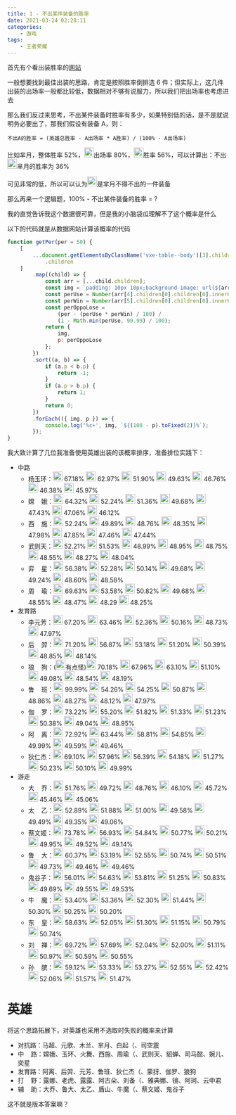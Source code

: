 ```yaml
---
title: 1 - 不出某件装备的胜率
date: 2021-03-24 02:28:11
categories:
    - 游戏
tags:
    - 王者荣耀
---
```


首先有个看出装胜率的[网站](https://pvp.91m.top/ranking?type=0&bid=4&cid=2&did=0&refresh=1)

一般想要找到最佳出装的思路，肯定是按照胜率倒排选 6 件；但实际上，这几件出装的出场率一般都比较低，数据相对不够有说服力，所以我们把出场率也考虑进去

那么我们反过来思考，不出某件装备时胜率有多少，如果特别低的话，是不是就说明务必要出了，那我们假设有装备 A，则：

`不出A的胜率 = (英雄总胜率 - A出场率 * A胜率) / (100% - A出场率)`

<!-- more -->

比如芈月，整体胜率 52%，<img src="//image.ttwz.qq.com/h5/images/bangbang/mobile/wzry/equip/1240.png" alt="噬神之书" style="display:inline-block;margin:0 auto;width:22px;height:22px;line-height:22px;box-shadow:none" />出场率 80%，<img src="//image.ttwz.qq.com/h5/images/bangbang/mobile/wzry/equip/1240.png" alt="噬神之书" style="display:inline-block;margin:0 auto;width:22px;height:22px;line-height:22px;box-shadow:none" />胜率 56%，可以计算出：不出<img src="//image.ttwz.qq.com/h5/images/bangbang/mobile/wzry/equip/1240.png" alt="噬神之书" style="display:inline-block;margin:0 auto;width:22px;height:22px;line-height:22px;box-shadow:none" />芈月的胜率为 36%

可见非常的低，所以可以认为<img src="//image.ttwz.qq.com/h5/images/bangbang/mobile/wzry/equip/1240.png" alt="噬神之书" style="display:inline-block;margin:0 auto;width:22px;height:22px;line-height:22px;box-shadow:none" />是芈月不得不出的一件装备

那么再来一个逻辑题，100% - 不出某件装备的胜率 = ?

我的直觉告诉我这个数据很可靠，但是我的小脑袋瓜理解不了这个概率是什么

以下的代码就是从数据网站计算该概率的代码

```js
function getPer(per = 50) {
    [
        ...document.getElementsByClassName('vxe-table--body')[3].children[1]
            .children
    ]
        .map((child) => {
            const arr = [...child.children];
            const img = `padding: 10px 10px;background-image: url(${arr[1].children[0].children[0].src});background-size: contain;background-repeat: no-repeat;color: transparent;`;
            const perUse = Number(arr[4].children[0].children[0].innerHTML);
            const perWin = Number(arr[5].children[0].children[0].innerHTML);
            const perOppoLose =
                (per - (perUse * perWin) / 100) /
                (1 - Math.min(perUse, 99.99) / 100);
            return {
                img,
                p: perOppoLose
            };
        })
        .sort((a, b) => {
            if (a.p < b.p) {
                return -1;
            }
            if (a.p > b.p) {
                return 1;
            }
            return 0;
        })
        .forEach(({ img, p }) => {
            console.log('%c+', img, `${(100 - p).toFixed(2)}%`);
        });
}
```

我大致计算了几位我准备使用英雄出装的该概率排序，准备排位实践下：

-   中路
    -   杨玉环：<img src="https://image.ttwz.qq.com/h5/images/bangbang/mobile/wzry/equip/1236.png" alt="巫术法杖" style="display:inline-block;margin:0 auto;width:22px;height:22px;line-height:22px;box-shadow:none" /> 67.18% <img src="https://image.ttwz.qq.com/h5/images/bangbang/mobile/wzry/equip/1232.png" alt="博学者之怒" style="display:inline-block;margin:0 auto;width:22px;height:22px;line-height:22px;box-shadow:none" /> 62.97% <img src="//image.ttwz.qq.com/h5/images/bangbang/mobile/wzry/equip/1231.png" alt="虚无法杖" style="display:inline-block;margin:0 auto;width:22px;height:22px;line-height:22px;box-shadow:none" /> 51.90% <img src="https://image.ttwz.qq.com/h5/images/bangbang/mobile/wzry/equip/1226.png" alt="圣杯" style="display:inline-block;margin:0 auto;width:22px;height:22px;line-height:22px;box-shadow:none" /> 49.63% <img src="https://image.ttwz.qq.com/h5/images/bangbang/mobile/wzry/equip/1227.png" alt="炽热守护者" style="display:inline-block;margin:0 auto;width:22px;height:22px;line-height:22px;box-shadow:none" /> 46.76% <img src="//image.ttwz.qq.com/h5/images/bangbang/mobile/wzry/equip/1233.png" alt="回响之杖" style="display:inline-block;margin:0 auto;width:22px;height:22px;line-height:22px;box-shadow:none" /> 46.38% <img src="https://image.ttwz.qq.com/h5/images/bangbang/mobile/wzry/equip/1424.png" alt="秘法之靴" style="display:inline-block;margin:0 auto;width:22px;height:22px;line-height:22px;box-shadow:none" /> 45.97%
    -   嫦&nbsp;&nbsp;&nbsp;&nbsp;娥：<img src="https://image.ttwz.qq.com/h5/images/bangbang/mobile/wzry/equip/1237.png" alt="时之预言" style="display:inline-block;margin:0 auto;width:22px;height:22px;line-height:22px;box-shadow:none" /> 64.32% <img src="https://image.ttwz.qq.com/h5/images/bangbang/mobile/wzry/equip/1232.png" alt="博学者之怒" style="display:inline-block;margin:0 auto;width:22px;height:22px;line-height:22px;box-shadow:none" /> 52.24% <img src="https://image.ttwz.qq.com/h5/images/bangbang/mobile/wzry/equip/1236.png" alt="巫术法杖" style="display:inline-block;margin:0 auto;width:22px;height:22px;line-height:22px;box-shadow:none" /> 51.36% <img src="//image.ttwz.qq.com/h5/images/bangbang/mobile/wzry/equip/1240.png" alt="噬神之书" style="display:inline-block;margin:0 auto;width:22px;height:22px;line-height:22px;box-shadow:none" /> 49.68% <img src="https://image.ttwz.qq.com/h5/images/bangbang/mobile/wzry/equip/1227.png" alt="炽热守护者" style="display:inline-block;margin:0 auto;width:22px;height:22px;line-height:22px;box-shadow:none" /> 47.43% <img src="//image.ttwz.qq.com/h5/images/bangbang/mobile/wzry/equip/1231.png" alt="虚无法杖" style="display:inline-block;margin:0 auto;width:22px;height:22px;line-height:22px;box-shadow:none" /> 47.06% <img src="https://image.ttwz.qq.com/h5/images/bangbang/mobile/wzry/equip/1424.png" alt="秘法之靴" style="display:inline-block;margin:0 auto;width:22px;height:22px;line-height:22px;box-shadow:none" /> 46.12%
    -   西&nbsp;&nbsp;&nbsp;&nbsp;施：<img src="https://image.ttwz.qq.com/h5/images/bangbang/mobile/wzry/equip/1235.png" alt="痛苦面具" style="display:inline-block;margin:0 auto;width:22px;height:22px;line-height:22px;box-shadow:none" /> 52.24% <img src="https://image.ttwz.qq.com/h5/images/bangbang/mobile/wzry/equip/1234.png" alt="凝冰之息" style="display:inline-block;margin:0 auto;width:22px;height:22px;line-height:22px;box-shadow:none" /> 49.89% <img src="https://image.ttwz.qq.com/h5/images/bangbang/mobile/wzry/equip/1336.png" alt="极寒风暴" style="display:inline-block;margin:0 auto;width:22px;height:22px;line-height:22px;box-shadow:none" /> 48.76% <img src="//image.ttwz.qq.com/h5/images/bangbang/mobile/wzry/equip/1240.png" alt="噬神之书" style="display:inline-block;margin:0 auto;width:22px;height:22px;line-height:22px;box-shadow:none" /> 48.35% <img src="https://image.ttwz.qq.com/h5/images/bangbang/mobile/wzry/equip/1422.png" alt="抵抗之靴" style="display:inline-block;margin:0 auto;width:22px;height:22px;line-height:22px;box-shadow:none" /> 47.98% <img src="https://image.ttwz.qq.com/h5/images/bangbang/mobile/wzry/equip/1335.png" alt="魔女斗篷" style="display:inline-block;margin:0 auto;width:22px;height:22px;line-height:22px;box-shadow:none" /> 47.85% <img src="https://image.ttwz.qq.com/h5/images/bangbang/mobile/wzry/equip/1239.png" alt="辉月" style="display:inline-block;margin:0 auto;width:22px;height:22px;line-height:22px;box-shadow:none" /> 47.46% <img src="//image.ttwz.qq.com/h5/images/bangbang/mobile/wzry/equip/1231.png" alt="虚无法杖" style="display:inline-block;margin:0 auto;width:22px;height:22px;line-height:22px;box-shadow:none" /> 47.44%
    -   武则天：<img src="//image.ttwz.qq.com/h5/images/bangbang/mobile/wzry/equip/1231.png" alt="虚无法杖" style="display:inline-block;margin:0 auto;width:22px;height:22px;line-height:22px;box-shadow:none" /> 52.21% <img src="https://image.ttwz.qq.com/h5/images/bangbang/mobile/wzry/equip/1232.png" alt="博学者之怒" style="display:inline-block;margin:0 auto;width:22px;height:22px;line-height:22px;box-shadow:none" /> 51.53% <img src="https://image.ttwz.qq.com/h5/images/bangbang/mobile/wzry/equip/1235.png" alt="痛苦面具" style="display:inline-block;margin:0 auto;width:22px;height:22px;line-height:22px;box-shadow:none" /> 48.99% <img src="//image.ttwz.qq.com/h5/images/bangbang/mobile/wzry/equip/1240.png" alt="噬神之书" style="display:inline-block;margin:0 auto;width:22px;height:22px;line-height:22px;box-shadow:none" /> 48.95% <img src="https://image.ttwz.qq.com/h5/images/bangbang/mobile/wzry/equip/1239.png" alt="辉月" style="display:inline-block;margin:0 auto;width:22px;height:22px;line-height:22px;box-shadow:none" /> 48.75% <img src="https://image.ttwz.qq.com/h5/images/bangbang/mobile/wzry/equip/1423.png" alt="冷静之靴" style="display:inline-block;margin:0 auto;width:22px;height:22px;line-height:22px;box-shadow:none" /> 48.55% <img src="https://image.ttwz.qq.com/h5/images/bangbang/mobile/wzry/equip/1238.png" alt="贤者之书" style="display:inline-block;margin:0 auto;width:22px;height:22px;line-height:22px;box-shadow:none" /> 48.27% <img src="https://image.ttwz.qq.com/h5/images/bangbang/mobile/wzry/equip/1424.png" alt="秘法之靴" style="display:inline-block;margin:0 auto;width:22px;height:22px;line-height:22px;box-shadow:none" /> 48.04%
    -   弈&nbsp;&nbsp;&nbsp;&nbsp;星：<img src="https://image.ttwz.qq.com/h5/images/bangbang/mobile/wzry/equip/1236.png" alt="巫术法杖" style="display:inline-block;margin:0 auto;width:22px;height:22px;line-height:22px;box-shadow:none" /> 56.38% <img src="https://image.ttwz.qq.com/h5/images/bangbang/mobile/wzry/equip/1232.png" alt="博学者之怒" style="display:inline-block;margin:0 auto;width:22px;height:22px;line-height:22px;box-shadow:none" /> 52.28% <img src="//image.ttwz.qq.com/h5/images/bangbang/mobile/wzry/equip/1231.png" alt="虚无法杖" style="display:inline-block;margin:0 auto;width:22px;height:22px;line-height:22px;box-shadow:none" /> 50.14% <img src="//image.ttwz.qq.com/h5/images/bangbang/mobile/wzry/equip/1240.png" alt="噬神之书" style="display:inline-block;margin:0 auto;width:22px;height:22px;line-height:22px;box-shadow:none" /> 49.68% <img src="https://image.ttwz.qq.com/h5/images/bangbang/mobile/wzry/equip/1235.png" alt="痛苦面具" style="display:inline-block;margin:0 auto;width:22px;height:22px;line-height:22px;box-shadow:none" /> 49.24% <img src="https://image.ttwz.qq.com/h5/images/bangbang/mobile/wzry/equip/1727.png" alt="日暮之流" style="display:inline-block;margin:0 auto;width:22px;height:22px;line-height:22px;box-shadow:none" /> 48.60% <img src="https://image.ttwz.qq.com/h5/images/bangbang/mobile/wzry/equip/1424.png" alt="秘法之靴" style="display:inline-block;margin:0 auto;width:22px;height:22px;line-height:22px;box-shadow:none" /> 48.58%
    -   周&nbsp;&nbsp;&nbsp;&nbsp;瑜：<img src="https://image.ttwz.qq.com/h5/images/bangbang/mobile/wzry/equip/1235.png" alt="痛苦面具" style="display:inline-block;margin:0 auto;width:22px;height:22px;line-height:22px;box-shadow:none" /> 69.63% <img src="//image.ttwz.qq.com/h5/images/bangbang/mobile/wzry/equip/1240.png" alt="噬神之书" style="display:inline-block;margin:0 auto;width:22px;height:22px;line-height:22px;box-shadow:none" /> 53.58% <img src="https://image.ttwz.qq.com/h5/images/bangbang/mobile/wzry/equip/1336.png" alt="极寒风暴" style="display:inline-block;margin:0 auto;width:22px;height:22px;line-height:22px;box-shadow:none" /> 50.82% <img src="https://image.ttwz.qq.com/h5/images/bangbang/mobile/wzry/equip/1424.png" alt="秘法之靴" style="display:inline-block;margin:0 auto;width:22px;height:22px;line-height:22px;box-shadow:none" /> 49.68% <img src="//image.ttwz.qq.com/h5/images/bangbang/mobile/wzry/equip/1231.png" alt="虚无法杖" style="display:inline-block;margin:0 auto;width:22px;height:22px;line-height:22px;box-shadow:none" /> 48.55% <img src="https://image.ttwz.qq.com/h5/images/bangbang/mobile/wzry/equip/1234.png" alt="凝冰之息" style="display:inline-block;margin:0 auto;width:22px;height:22px;line-height:22px;box-shadow:none" /> 48.47% <img src="https://image.ttwz.qq.com/h5/images/bangbang/mobile/wzry/equip/1239.png" alt="辉月" style="display:inline-block;margin:0 auto;width:22px;height:22px;line-height:22px;box-shadow:none" /> 48.29 <img src="https://image.ttwz.qq.com/h5/images/bangbang/mobile/wzry/equip/1727.png" alt="日暮之流" style="display:inline-block;margin:0 auto;width:22px;height:22px;line-height:22px;box-shadow:none" /> 48.25%
-   发育路
    -   李元芳：<img src="https://image.ttwz.qq.com/h5/images/bangbang/mobile/wzry/equip/1133.png" alt="无尽战刃" style="display:inline-block;margin:0 auto;width:22px;height:22px;line-height:22px;box-shadow:none" /> 67.20% <img src="https://image.ttwz.qq.com/h5/images/bangbang/mobile/wzry/equip/1132.png" alt="泣血之刃" style="display:inline-block;margin:0 auto;width:22px;height:22px;line-height:22px;box-shadow:none" /> 63.46% <img src="https://image.ttwz.qq.com/h5/images/bangbang/mobile/wzry/equip/1141.png" alt="逐日之弓" style="display:inline-block;margin:0 auto;width:22px;height:22px;line-height:22px;box-shadow:none" /> 52.36% <img src="https://image.ttwz.qq.com/h5/images/bangbang/mobile/wzry/equip/1155.png" alt="破晓" style="display:inline-block;margin:0 auto;width:22px;height:22px;line-height:22px;box-shadow:none" /> 50.16% <img src="https://image.ttwz.qq.com/h5/images/bangbang/mobile/wzry/equip/1422.png" alt="抵抗之靴" style="display:inline-block;margin:0 auto;width:22px;height:22px;line-height:22px;box-shadow:none" /> 48.73% <img src="https://image.ttwz.qq.com/h5/images/bangbang/mobile/wzry/equip/1137.png" alt="暗影战斧" style="display:inline-block;margin:0 auto;width:22px;height:22px;line-height:22px;box-shadow:none" /> 47.97%
    -   后&nbsp;&nbsp;&nbsp;&nbsp;羿：<img src="https://image.ttwz.qq.com/h5/images/bangbang/mobile/wzry/equip/1133.png" alt="无尽战刃" style="display:inline-block;margin:0 auto;width:22px;height:22px;line-height:22px;box-shadow:none" /> 71.20% <img src="https://image.ttwz.qq.com/h5/images/bangbang/mobile/wzry/equip/1141.png" alt="逐日之弓" style="display:inline-block;margin:0 auto;width:22px;height:22px;line-height:22px;box-shadow:none" /> 56.87% <img src="https://image.ttwz.qq.com/h5/images/bangbang/mobile/wzry/equip/1135.png" alt="闪电匕首" style="display:inline-block;margin:0 auto;width:22px;height:22px;line-height:22px;box-shadow:none" /> 53.18% <img src="https://image.ttwz.qq.com/h5/images/bangbang/mobile/wzry/equip/1155.png" alt="破晓" style="display:inline-block;margin:0 auto;width:22px;height:22px;line-height:22px;box-shadow:none" /> 51.20% <img src="https://image.ttwz.qq.com/h5/images/bangbang/mobile/wzry/equip/1132.png" alt="泣血之刃" style="display:inline-block;margin:0 auto;width:22px;height:22px;line-height:22px;box-shadow:none" /> 50.39% <img src="https://image.ttwz.qq.com/h5/images/bangbang/mobile/wzry/equip/1126.png" alt="末世" style="display:inline-block;margin:0 auto;width:22px;height:22px;line-height:22px;box-shadow:none" /> 48.85% <img src="https://image.ttwz.qq.com/h5/images/bangbang/mobile/wzry/equip/1422.png" alt="抵抗之靴" style="display:inline-block;margin:0 auto;width:22px;height:22px;line-height:22px;box-shadow:none" /> 48.14%
    -   狼&nbsp;&nbsp;&nbsp;&nbsp;狗：(<img src="https://image.ttwz.qq.com/h5/images/bangbang/mobile/wzry/equip/1133.png" alt="无尽战刃" style="display:inline-block;margin:0 auto;width:22px;height:22px;line-height:22px;box-shadow:none" />有点怪)<img src="https://image.ttwz.qq.com/h5/images/bangbang/mobile/wzry/equip/1134.png" alt="宗师之力" style="display:inline-block;margin:0 auto;width:22px;height:22px;line-height:22px;box-shadow:none" /> 70.18% <img src="https://image.ttwz.qq.com/h5/images/bangbang/mobile/wzry/equip/1155.png" alt="破晓" style="display:inline-block;margin:0 auto;width:22px;height:22px;line-height:22px;box-shadow:none" /> 67.96% <img src="https://image.ttwz.qq.com/h5/images/bangbang/mobile/wzry/equip/1132.png" alt="泣血之刃" style="display:inline-block;margin:0 auto;width:22px;height:22px;line-height:22px;box-shadow:none" /> 63.10% <img src="https://image.ttwz.qq.com/h5/images/bangbang/mobile/wzry/equip/1422.png" alt="抵抗之靴" style="display:inline-block;margin:0 auto;width:22px;height:22px;line-height:22px;box-shadow:none" /> 51.10% <img src="https://image.ttwz.qq.com/h5/images/bangbang/mobile/wzry/equip/1135.png" alt="闪电匕首" style="display:inline-block;margin:0 auto;width:22px;height:22px;line-height:22px;box-shadow:none" /> 49.08% <img src="https://image.ttwz.qq.com/h5/images/bangbang/mobile/wzry/equip/1141.png" alt="逐日之弓" style="display:inline-block;margin:0 auto;width:22px;height:22px;line-height:22px;box-shadow:none" /> 48.54% <img src="https://image.ttwz.qq.com/h5/images/bangbang/mobile/wzry/equip/1127.png" alt="名刀·司命" style="display:inline-block;margin:0 auto;width:22px;height:22px;line-height:22px;box-shadow:none" /> 48.19%
    -   鲁&nbsp;&nbsp;&nbsp;&nbsp;班：<img src="https://image.ttwz.qq.com/h5/images/bangbang/mobile/wzry/equip/1133.png" alt="无尽战刃" style="display:inline-block;margin:0 auto;width:22px;height:22px;line-height:22px;box-shadow:none" /> 99.99% <img src="https://image.ttwz.qq.com/h5/images/bangbang/mobile/wzry/equip/1155.png" alt="破晓" style="display:inline-block;margin:0 auto;width:22px;height:22px;line-height:22px;box-shadow:none" /> 54.26% <img src="https://image.ttwz.qq.com/h5/images/bangbang/mobile/wzry/equip/1132.png" alt="泣血之刃" style="display:inline-block;margin:0 auto;width:22px;height:22px;line-height:22px;box-shadow:none" /> 54.25% <img src="https://image.ttwz.qq.com/h5/images/bangbang/mobile/wzry/equip/1135.png" alt="闪电匕首" style="display:inline-block;margin:0 auto;width:22px;height:22px;line-height:22px;box-shadow:none" /> 50.87% <img src="https://image.ttwz.qq.com/h5/images/bangbang/mobile/wzry/equip/1126.png" alt="末世" style="display:inline-block;margin:0 auto;width:22px;height:22px;line-height:22px;box-shadow:none" /> 48.86% <img src="https://image.ttwz.qq.com/h5/images/bangbang/mobile/wzry/equip/1137.png" alt="暗影战斧" style="display:inline-block;margin:0 auto;width:22px;height:22px;line-height:22px;box-shadow:none" /> 48.27% <img src="https://image.ttwz.qq.com/h5/images/bangbang/mobile/wzry/equip/1138.png" alt="破军" style="display:inline-block;margin:0 auto;width:22px;height:22px;line-height:22px;box-shadow:none" /> 48.12% <img src="https://image.ttwz.qq.com/h5/images/bangbang/mobile/wzry/equip/1134.png" alt="宗师之力" style="display:inline-block;margin:0 auto;width:22px;height:22px;line-height:22px;box-shadow:none" /> 47.97%
    -   伽&nbsp;&nbsp;&nbsp;&nbsp;罗：<img src="https://image.ttwz.qq.com/h5/images/bangbang/mobile/wzry/equip/1133.png" alt="无尽战刃" style="display:inline-block;margin:0 auto;width:22px;height:22px;line-height:22px;box-shadow:none" /> 73.22% <img src="https://image.ttwz.qq.com/h5/images/bangbang/mobile/wzry/equip/1155.png" alt="破晓" style="display:inline-block;margin:0 auto;width:22px;height:22px;line-height:22px;box-shadow:none" /> 55.20% <img src="https://image.ttwz.qq.com/h5/images/bangbang/mobile/wzry/equip/1136.png" alt="影刃" style="display:inline-block;margin:0 auto;width:22px;height:22px;line-height:22px;box-shadow:none" /> 51.82% <img src="https://image.ttwz.qq.com/h5/images/bangbang/mobile/wzry/equip/1132.png" alt="泣血之刃" style="display:inline-block;margin:0 auto;width:22px;height:22px;line-height:22px;box-shadow:none" /> 51.33% <img src="https://image.ttwz.qq.com/h5/images/bangbang/mobile/wzry/equip/1141.png" alt="逐日之弓" style="display:inline-block;margin:0 auto;width:22px;height:22px;line-height:22px;box-shadow:none" /> 51.23% <img src="https://image.ttwz.qq.com/h5/images/bangbang/mobile/wzry/equip/1135.png" alt="闪电匕首" style="display:inline-block;margin:0 auto;width:22px;height:22px;line-height:22px;box-shadow:none" /> 50.38% <img src="https://image.ttwz.qq.com/h5/images/bangbang/mobile/wzry/equip/1126.png" alt="末世" style="display:inline-block;margin:0 auto;width:22px;height:22px;line-height:22px;box-shadow:none" /> 49.04% <img src="https://image.ttwz.qq.com/h5/images/bangbang/mobile/wzry/equip/1422.png" alt="抵抗之靴" style="display:inline-block;margin:0 auto;width:22px;height:22px;line-height:22px;box-shadow:none" /> 48.95%
    -   阿&nbsp;&nbsp;&nbsp;&nbsp;离：<img src="https://image.ttwz.qq.com/h5/images/bangbang/mobile/wzry/equip/1133.png" alt="无尽战刃" style="display:inline-block;margin:0 auto;width:22px;height:22px;line-height:22px;box-shadow:none" /> 72.92% <img src="https://image.ttwz.qq.com/h5/images/bangbang/mobile/wzry/equip/1126.png" alt="末世" style="display:inline-block;margin:0 auto;width:22px;height:22px;line-height:22px;box-shadow:none" /> 63.44% <img src="https://image.ttwz.qq.com/h5/images/bangbang/mobile/wzry/equip/1141.png" alt="逐日之弓" style="display:inline-block;margin:0 auto;width:22px;height:22px;line-height:22px;box-shadow:none" /> 58.81% <img src="https://image.ttwz.qq.com/h5/images/bangbang/mobile/wzry/equip/1155.png" alt="破晓" style="display:inline-block;margin:0 auto;width:22px;height:22px;line-height:22px;box-shadow:none" /> 54.85% <img src="https://image.ttwz.qq.com/h5/images/bangbang/mobile/wzry/equip/1422.png" alt="抵抗之靴" style="display:inline-block;margin:0 auto;width:22px;height:22px;line-height:22px;box-shadow:none" /> 49.99% <img src="https://image.ttwz.qq.com/h5/images/bangbang/mobile/wzry/equip/1136.png" alt="影刃" style="display:inline-block;margin:0 auto;width:22px;height:22px;line-height:22px;box-shadow:none" /> 49.59% <img src="https://image.ttwz.qq.com/h5/images/bangbang/mobile/wzry/equip/1137.png" alt="暗影战斧" style="display:inline-block;margin:0 auto;width:22px;height:22px;line-height:22px;box-shadow:none" /> 49.46%
    -   狄仁杰：<img src="https://image.ttwz.qq.com/h5/images/bangbang/mobile/wzry/equip/1133.png" alt="无尽战刃" style="display:inline-block;margin:0 auto;width:22px;height:22px;line-height:22px;box-shadow:none" /> 69.10% <img src="https://image.ttwz.qq.com/h5/images/bangbang/mobile/wzry/equip/1126.png" alt="末世" style="display:inline-block;margin:0 auto;width:22px;height:22px;line-height:22px;box-shadow:none" /> 57.96% <img src="https://image.ttwz.qq.com/h5/images/bangbang/mobile/wzry/equip/1155.png" alt="破晓" style="display:inline-block;margin:0 auto;width:22px;height:22px;line-height:22px;box-shadow:none" /> 56.39% <img src="https://image.ttwz.qq.com/h5/images/bangbang/mobile/wzry/equip/1141.png" alt="逐日之弓" style="display:inline-block;margin:0 auto;width:22px;height:22px;line-height:22px;box-shadow:none" /> 54.18% <img src="https://image.ttwz.qq.com/h5/images/bangbang/mobile/wzry/equip/1132.png" alt="泣血之刃" style="display:inline-block;margin:0 auto;width:22px;height:22px;line-height:22px;box-shadow:none" /> 51.27% <img src="https://image.ttwz.qq.com/h5/images/bangbang/mobile/wzry/equip/1335.png" alt="魔女斗篷" style="display:inline-block;margin:0 auto;width:22px;height:22px;line-height:22px;box-shadow:none" /> 50.23% <img src="https://image.ttwz.qq.com/h5/images/bangbang/mobile/wzry/equip/1135.png" alt="闪电匕首" style="display:inline-block;margin:0 auto;width:22px;height:22px;line-height:22px;box-shadow:none" /> 50.10% <img src="https://image.ttwz.qq.com/h5/images/bangbang/mobile/wzry/equip/1333.png" alt="不祥征兆" style="display:inline-block;margin:0 auto;width:22px;height:22px;line-height:22px;box-shadow:none" /> 49.99%
-   游走
    -   大&nbsp;&nbsp;&nbsp;&nbsp;乔：<img src="https://image.ttwz.qq.com/h5/images/bangbang/mobile/wzry/equip/1336.png" alt="极寒风暴" style="display:inline-block;margin:0 auto;width:22px;height:22px;line-height:22px;box-shadow:none" /> 51.76% <img src="https://image.ttwz.qq.com/h5/images/bangbang/mobile/wzry/equip/1721.png" alt="极影" style="display:inline-block;margin:0 auto;width:22px;height:22px;line-height:22px;box-shadow:none" /> 49.72% <img src="https://image.ttwz.qq.com/h5/images/bangbang/mobile/wzry/equip/1335.png" alt="魔女斗篷" style="display:inline-block;margin:0 auto;width:22px;height:22px;line-height:22px;box-shadow:none" /> 48.76% <img src="https://image.ttwz.qq.com/h5/images/bangbang/mobile/wzry/equip/1722.png" alt="救赎之翼" style="display:inline-block;margin:0 auto;width:22px;height:22px;line-height:22px;box-shadow:none" /> 46.10% <img src="https://image.ttwz.qq.com/h5/images/bangbang/mobile/wzry/equip/1422.png" alt="抵抗之靴" style="display:inline-block;margin:0 auto;width:22px;height:22px;line-height:22px;box-shadow:none" /> 45.72% <img src="https://image.ttwz.qq.com/h5/images/bangbang/mobile/wzry/equip/1333.png" alt="不祥征兆" style="display:inline-block;margin:0 auto;width:22px;height:22px;line-height:22px;box-shadow:none" /> 45.46% <img src="https://image.ttwz.qq.com/h5/images/bangbang/mobile/wzry/equip/1234.png" alt="凝冰之息" style="display:inline-block;margin:0 auto;width:22px;height:22px;line-height:22px;box-shadow:none" /> 45.06%
    -   太&nbsp;&nbsp;&nbsp;&nbsp;乙：<img src="https://image.ttwz.qq.com/h5/images/bangbang/mobile/wzry/equip/1721.png" alt="极影" style="display:inline-block;margin:0 auto;width:22px;height:22px;line-height:22px;box-shadow:none" /> 52.89% <img src="https://image.ttwz.qq.com/h5/images/bangbang/mobile/wzry/equip/1335.png" alt="魔女斗篷" style="display:inline-block;margin:0 auto;width:22px;height:22px;line-height:22px;box-shadow:none" /> 51.88% <img src="https://image.ttwz.qq.com/h5/images/bangbang/mobile/wzry/equip/1336.png" alt="极寒风暴" style="display:inline-block;margin:0 auto;width:22px;height:22px;line-height:22px;box-shadow:none" /> 51.00% <img src="https://image.ttwz.qq.com/h5/images/bangbang/mobile/wzry/equip/1422.png" alt="抵抗之靴" style="display:inline-block;margin:0 auto;width:22px;height:22px;line-height:22px;box-shadow:none" /> 49.58% <img src="https://image.ttwz.qq.com/h5/images/bangbang/mobile/wzry/equip/1332.png" alt="霸者重装" style="display:inline-block;margin:0 auto;width:22px;height:22px;line-height:22px;box-shadow:none" /> 49.49% <img src="https://image.ttwz.qq.com/h5/images/bangbang/mobile/wzry/equip/1723.png" alt="奔狼纹章" style="display:inline-block;margin:0 auto;width:22px;height:22px;line-height:22px;box-shadow:none" /> 49.35% <img src="https://image.ttwz.qq.com/h5/images/bangbang/mobile/wzry/equip/1333.png" alt="不祥征兆" style="display:inline-block;margin:0 auto;width:22px;height:22px;line-height:22px;box-shadow:none" /> 49.06%
    -   蔡文姬：<img src="https://image.ttwz.qq.com/h5/images/bangbang/mobile/wzry/equip/1226.png" alt="圣杯" style="display:inline-block;margin:0 auto;width:22px;height:22px;line-height:22px;box-shadow:none" /> 73.78% <img src="https://image.ttwz.qq.com/h5/images/bangbang/mobile/wzry/equip/1724.png" alt="近卫荣耀" style="display:inline-block;margin:0 auto;width:22px;height:22px;line-height:22px;box-shadow:none" /> 56.93% <img src="https://image.ttwz.qq.com/h5/images/bangbang/mobile/wzry/equip/1232.png" alt="博学者之怒" style="display:inline-block;margin:0 auto;width:22px;height:22px;line-height:22px;box-shadow:none" /> 54.84% <img src="https://image.ttwz.qq.com/h5/images/bangbang/mobile/wzry/equip/1423.png" alt="冷静之靴" style="display:inline-block;margin:0 auto;width:22px;height:22px;line-height:22px;box-shadow:none" /> 50.77% <img src="https://image.ttwz.qq.com/h5/images/bangbang/mobile/wzry/equip/1237.png" alt="时之预言" style="display:inline-block;margin:0 auto;width:22px;height:22px;line-height:22px;box-shadow:none" /> 50.21% <img src="https://image.ttwz.qq.com/h5/images/bangbang/mobile/wzry/equip/1238.png" alt="贤者之书" style="display:inline-block;margin:0 auto;width:22px;height:22px;line-height:22px;box-shadow:none" /> 49.95% <img src="https://image.ttwz.qq.com/h5/images/bangbang/mobile/wzry/equip/1721.png" alt="极影" style="display:inline-block;margin:0 auto;width:22px;height:22px;line-height:22px;box-shadow:none" /> 49.52% <img src="https://image.ttwz.qq.com/h5/images/bangbang/mobile/wzry/equip/1722.png" alt="救赎之翼" style="display:inline-block;margin:0 auto;width:22px;height:22px;line-height:22px;box-shadow:none" /> 49.14%
    -   鲁&nbsp;&nbsp;&nbsp;&nbsp;大：<img src="https://image.ttwz.qq.com/h5/images/bangbang/mobile/wzry/equip/1336.png" alt="极寒风暴" style="display:inline-block;margin:0 auto;width:22px;height:22px;line-height:22px;box-shadow:none" /> 60.37% <img src="https://image.ttwz.qq.com/h5/images/bangbang/mobile/wzry/equip/1721.png" alt="极影" style="display:inline-block;margin:0 auto;width:22px;height:22px;line-height:22px;box-shadow:none" /> 53.19% <img src="https://image.ttwz.qq.com/h5/images/bangbang/mobile/wzry/equip/1335.png" alt="魔女斗篷" style="display:inline-block;margin:0 auto;width:22px;height:22px;line-height:22px;box-shadow:none" /> 52.55% <img src="https://image.ttwz.qq.com/h5/images/bangbang/mobile/wzry/equip/1422.png" alt="抵抗之靴" style="display:inline-block;margin:0 auto;width:22px;height:22px;line-height:22px;box-shadow:none" /> 50.74% <img src="https://image.ttwz.qq.com/h5/images/bangbang/mobile/wzry/equip/1723.png" alt="奔狼纹章" style="display:inline-block;margin:0 auto;width:22px;height:22px;line-height:22px;box-shadow:none" /> 50.51% <img src="https://image.ttwz.qq.com/h5/images/bangbang/mobile/wzry/equip/1332.png" alt="霸者重装" style="display:inline-block;margin:0 auto;width:22px;height:22px;line-height:22px;box-shadow:none" /> 49.73% <img src="https://image.ttwz.qq.com/h5/images/bangbang/mobile/wzry/equip/1423.png" alt="冷静之靴" style="display:inline-block;margin:0 auto;width:22px;height:22px;line-height:22px;box-shadow:none" /> 49.46% <img src="https://image.ttwz.qq.com/h5/images/bangbang/mobile/wzry/equip/1333.png" alt="不祥征兆" style="display:inline-block;margin:0 auto;width:22px;height:22px;line-height:22px;box-shadow:none" /> 49.46%
    -   鬼谷子：<img src="https://image.ttwz.qq.com/h5/images/bangbang/mobile/wzry/equip/1336.png" alt="极寒风暴" style="display:inline-block;margin:0 auto;width:22px;height:22px;line-height:22px;box-shadow:none" /> 56.01% <img src="https://image.ttwz.qq.com/h5/images/bangbang/mobile/wzry/equip/1422.png" alt="抵抗之靴" style="display:inline-block;margin:0 auto;width:22px;height:22px;line-height:22px;box-shadow:none" /> 54.63% <img src="https://image.ttwz.qq.com/h5/images/bangbang/mobile/wzry/equip/1721.png" alt="极影" style="display:inline-block;margin:0 auto;width:22px;height:22px;line-height:22px;box-shadow:none" /> 53.81% <img src="https://image.ttwz.qq.com/h5/images/bangbang/mobile/wzry/equip/1723.png" alt="奔狼纹章" style="display:inline-block;margin:0 auto;width:22px;height:22px;line-height:22px;box-shadow:none" /> 51.25% <img src="https://image.ttwz.qq.com/h5/images/bangbang/mobile/wzry/equip/1335.png" alt="魔女斗篷" style="display:inline-block;margin:0 auto;width:22px;height:22px;line-height:22px;box-shadow:none" /> 50.83% <img src="https://image.ttwz.qq.com/h5/images/bangbang/mobile/wzry/equip/1724.png" alt="近卫荣耀" style="display:inline-block;margin:0 auto;width:22px;height:22px;line-height:22px;box-shadow:none" /> 49.69% <img src="https://image.ttwz.qq.com/h5/images/bangbang/mobile/wzry/equip/1722.png" alt="救赎之翼" style="display:inline-block;margin:0 auto;width:22px;height:22px;line-height:22px;box-shadow:none" /> 49.55% <img src="https://image.ttwz.qq.com/h5/images/bangbang/mobile/wzry/equip/1332.png" alt="霸者重装" style="display:inline-block;margin:0 auto;width:22px;height:22px;line-height:22px;box-shadow:none" /> 49.53%
    -   牛&nbsp;&nbsp;&nbsp;&nbsp;魔：<img src="https://image.ttwz.qq.com/h5/images/bangbang/mobile/wzry/equip/1333.png" alt="不祥征兆" style="display:inline-block;margin:0 auto;width:22px;height:22px;line-height:22px;box-shadow:none" /> 53.40% <img src="https://image.ttwz.qq.com/h5/images/bangbang/mobile/wzry/equip/1724.png" alt="近卫荣耀" style="display:inline-block;margin:0 auto;width:22px;height:22px;line-height:22px;box-shadow:none" /> 53.36% <img src="https://image.ttwz.qq.com/h5/images/bangbang/mobile/wzry/equip/1422.png" alt="抵抗之靴" style="display:inline-block;margin:0 auto;width:22px;height:22px;line-height:22px;box-shadow:none" /> 52.30% <img src="https://image.ttwz.qq.com/h5/images/bangbang/mobile/wzry/equip/1335.png" alt="魔女斗篷" style="display:inline-block;margin:0 auto;width:22px;height:22px;line-height:22px;box-shadow:none" /> 51.44% <img src="https://image.ttwz.qq.com/h5/images/bangbang/mobile/wzry/equip/1722.png" alt="救赎之翼" style="display:inline-block;margin:0 auto;width:22px;height:22px;line-height:22px;box-shadow:none" /> 50.30% <img src="https://image.ttwz.qq.com/h5/images/bangbang/mobile/wzry/equip/1336.png" alt="极寒风暴" style="display:inline-block;margin:0 auto;width:22px;height:22px;line-height:22px;box-shadow:none" /> 50.25% <img src="https://image.ttwz.qq.com/h5/images/bangbang/mobile/wzry/equip/1347.png" alt="永夜守护" style="display:inline-block;margin:0 auto;width:22px;height:22px;line-height:22px;box-shadow:none" /> 50.20%
    -   东&nbsp;&nbsp;&nbsp;&nbsp;皇：<img src="https://image.ttwz.qq.com/h5/images/bangbang/mobile/wzry/equip/1332.png" alt="霸者重装" style="display:inline-block;margin:0 auto;width:22px;height:22px;line-height:22px;box-shadow:none" /> 58.63% <img src="https://image.ttwz.qq.com/h5/images/bangbang/mobile/wzry/equip/1721.png" alt="极影" style="display:inline-block;margin:0 auto;width:22px;height:22px;line-height:22px;box-shadow:none" /> 52.05% <img src="https://image.ttwz.qq.com/h5/images/bangbang/mobile/wzry/equip/1336.png" alt="极寒风暴" style="display:inline-block;margin:0 auto;width:22px;height:22px;line-height:22px;box-shadow:none" /> 51.30% <img src="https://image.ttwz.qq.com/h5/images/bangbang/mobile/wzry/equip/1723.png" alt="奔狼纹章" style="display:inline-block;margin:0 auto;width:22px;height:22px;line-height:22px;box-shadow:none" /> 51.15% <img src="https://image.ttwz.qq.com/h5/images/bangbang/mobile/wzry/equip/1347.png" alt="永夜守护" style="display:inline-block;margin:0 auto;width:22px;height:22px;line-height:22px;box-shadow:none" /> 50.79% <img src="https://image.ttwz.qq.com/h5/images/bangbang/mobile/wzry/equip/1422.png" alt="抵抗之靴" style="display:inline-block;margin:0 auto;width:22px;height:22px;line-height:22px;box-shadow:none" /> 50.74%
    -   刘&nbsp;&nbsp;&nbsp;&nbsp;禅：<img src="https://image.ttwz.qq.com/h5/images/bangbang/mobile/wzry/equip/1336.png" alt="极寒风暴" style="display:inline-block;margin:0 auto;width:22px;height:22px;line-height:22px;box-shadow:none" /> 69.72% <img src="https://image.ttwz.qq.com/h5/images/bangbang/mobile/wzry/equip/1721.png" alt="极影" style="display:inline-block;margin:0 auto;width:22px;height:22px;line-height:22px;box-shadow:none" /> 57.69% <img src="https://image.ttwz.qq.com/h5/images/bangbang/mobile/wzry/equip/1335.png" alt="魔女斗篷" style="display:inline-block;margin:0 auto;width:22px;height:22px;line-height:22px;box-shadow:none" /> 52.04% <img src="https://image.ttwz.qq.com/h5/images/bangbang/mobile/wzry/equip/1347.png" alt="永夜守护" style="display:inline-block;margin:0 auto;width:22px;height:22px;line-height:22px;box-shadow:none" /> 52.00% <img src="https://image.ttwz.qq.com/h5/images/bangbang/mobile/wzry/equip/1333.png" alt="不祥征兆" style="display:inline-block;margin:0 auto;width:22px;height:22px;line-height:22px;box-shadow:none" /> 51.11% <img src="https://image.ttwz.qq.com/h5/images/bangbang/mobile/wzry/equip/1723.png" alt="奔狼纹章" style="display:inline-block;margin:0 auto;width:22px;height:22px;line-height:22px;box-shadow:none" /> 50.97% <img src="//image.ttwz.qq.com/h5/images/bangbang/mobile/wzry/equip/13310.png" alt="冰痕之握" style="display:inline-block;margin:0 auto;width:22px;height:22px;line-height:22px;box-shadow:none" /> 50.59% <img src="https://image.ttwz.qq.com/h5/images/bangbang/mobile/wzry/equip/1332.png" alt="霸者重装" style="display:inline-block;margin:0 auto;width:22px;height:22px;line-height:22px;box-shadow:none" /> 50.55%
    -   孙&nbsp;&nbsp;&nbsp;&nbsp;膑：<img src="https://image.ttwz.qq.com/h5/images/bangbang/mobile/wzry/equip/1226.png" alt="圣杯" style="display:inline-block;margin:0 auto;width:22px;height:22px;line-height:22px;box-shadow:none" /> 59.12% <img src="https://image.ttwz.qq.com/h5/images/bangbang/mobile/wzry/equip/1721.png" alt="极影" style="display:inline-block;margin:0 auto;width:22px;height:22px;line-height:22px;box-shadow:none" /> 53.33% <img src="https://image.ttwz.qq.com/h5/images/bangbang/mobile/wzry/equip/1336.png" alt="极寒风暴" style="display:inline-block;margin:0 auto;width:22px;height:22px;line-height:22px;box-shadow:none" /> 53.27% <img src="https://image.ttwz.qq.com/h5/images/bangbang/mobile/wzry/equip/1335.png" alt="魔女斗篷" style="display:inline-block;margin:0 auto;width:22px;height:22px;line-height:22px;box-shadow:none" /> 52.55% <img src="https://image.ttwz.qq.com/h5/images/bangbang/mobile/wzry/equip/1724.png" alt="近卫荣耀" style="display:inline-block;margin:0 auto;width:22px;height:22px;line-height:22px;box-shadow:none" /> 52.42% <img src="https://image.ttwz.qq.com/h5/images/bangbang/mobile/wzry/equip/1333.png" alt="不祥征兆" style="display:inline-block;margin:0 auto;width:22px;height:22px;line-height:22px;box-shadow:none" /> 52.06% <img src="https://image.ttwz.qq.com/h5/images/bangbang/mobile/wzry/equip/1722.png" alt="救赎之翼" style="display:inline-block;margin:0 auto;width:22px;height:22px;line-height:22px;box-shadow:none" /> 51.57% <img src="https://image.ttwz.qq.com/h5/images/bangbang/mobile/wzry/equip/1422.png" alt="抵抗之靴" style="display:inline-block;margin:0 auto;width:22px;height:22px;line-height:22px;box-shadow:none" /> 51.47%

# 英雄

将这个思路拓展下，对英雄也采用不选取时失败的概率来计算

-   对抗路：马超、元歌、木兰、芈月、白起（、司空震
-   中&nbsp;&nbsp;&nbsp;&nbsp;路：嫦娥、玉环、火舞、西施、周瑜（、武则天、貂蝉、司马懿、婉儿、奕星
-   发育路：阿离、后羿、元芳、鲁班、狄仁杰（、蒙犽、伽罗、狼狗
-   打&nbsp;&nbsp;&nbsp;&nbsp;野：露娜、老虎、露露、阿古朵、刘备（、雅典娜、镜、阿珂、云中君
-   辅&nbsp;&nbsp;&nbsp;&nbsp;助：大乔、鲁大、太乙、盾山、牛魔（、蔡文姬、鬼谷子

这不就是版本答案嘛？
